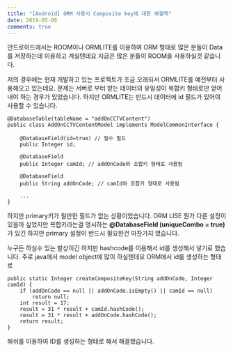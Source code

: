 ```yaml
---
title: "[Android] ORM 사용시 Composite key에 대한 해결책"
date: 2019-05-06
comments: true
---
```


안드로이드에서는 ROOM이나 ORMLITE를 이용하여 
ORM 형태로 많은 분들이 Data를 저장하는데 이용하고 계실텐데요
지금은 많은 분들이 ROOM을 사용하실것 같습니다.

저의 경우에는 현재 개발하고 있는 프로젝트가 조금 오래되서 ORMLITE를 예전부터 사용해오고 있는데요.
문제는 서버로 부터 받는 데이터의 유일성이 복합키 형태로만 얻어내야 하는 경우가 있었습니다.
하지만 ORMLITE는 반드시 데이터에 id 필드가 있어야 사용할 수 있습니다.

~~~
@DatabaseTable(tableName = "addOnCCTVContent")
public class AddOnCCTVContentModel implements ModelCommonInterface {

    @DatabaseField(id=true) // 필수 필드 
    public Integer id; 
  
    @DatabaseField
    public Integer camId; // addOnCode와 조합키 형태로 사용됨

    @DatabaseField
    public String addOnCode; // camId와 조합키 형태로 사용됨
    
    ...
}
~~~

하지만 primary키가 될만한 필드가 없는 상황이었습니다.
ORM LISE 뭔가 다른 설정이 있을까 싶었지만 
복합키라는걸 명시하는 **@DatabaseField (uniqueCombo = true)**
가 있긴 하지만 primary 설정이 반드시 필요한건 마찬가지 였습니다.

누구든 하실수 있는 발상이긴 하지만 hashcode를 이용해서 id를 생성해서 넣기로 했습니다.
주로 java에서 model object에 많이 하실텐데요 ORM에서 id를 생성하는 형태로 

~~~
public static Integer createCompositeKey(String addOnCode, Integer camId) {
    if (addOnCode == null || addOnCode.isEmpty() || camId == null)
        return null;
    int result = 17;
    result = 31 * result + camId.hashCode();
    result = 31 * result + addOnCode.hashCode();
    return result;
}
~~~

해쉬를 이용하여 ID를 생성하는 형태로 해서 해결했습니다. 

